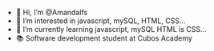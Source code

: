 - 👋 Hi, I’m @Amandalfs
- 👀 I’m interested in javascript, mySQL, HTML, CSS...
- 🌱 I’m currently learning javascript, mySQL HTML is CSS...
- 📚 Software development student at Cubos Academy

<!---
Amandalfs/Amandalfs is a ✨ special ✨ repository because its `README.md` (this file) appears on your GitHub profile.
You can click the Preview link to take a look at your changes.
--->
